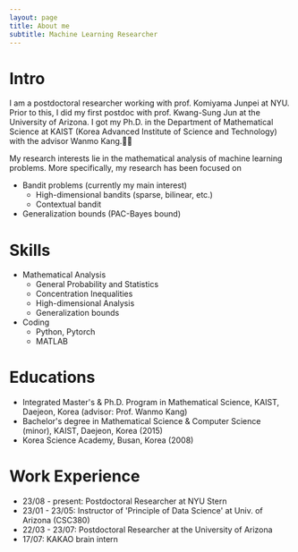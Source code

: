 ```yaml
---
layout: page
title: About me
subtitle: Machine Learning Researcher
---
```


# Intro

I am a postdoctoral researcher working with prof. Komiyama Junpei at NYU. Prior to this, I did my first postdoc with prof. Kwang-Sung Jun at the University of Arizona. I got my Ph.D. in the Department of Mathematical Science at KAIST (Korea Advanced Institute of Science and Technology) with the advisor Wanmo Kang. 

My research interests lie in the mathematical analysis of machine learning problems. More specifically, my research has been focused on
* Bandit problems (currently my main interest)
  - High-dimensional bandits (sparse, bilinear, etc.)
  - Contextual bandit
* Generalization bounds (PAC-Bayes bound)

# Skills

* Mathematical Analysis
  - General Probability and Statistics
  - Concentration Inequalities
  - High-dimensional Analysis
  - Generalization bounds
* Coding
  - Python, Pytorch
  - MATLAB

# Educations

* Integrated Master's & Ph.D. Program in Mathematical Science, KAIST, Daejeon, Korea (advisor: Prof. Wanmo Kang)
* Bachelor's degree in Mathematical Science & Computer Science (minor), KAIST, Daejeon, Korea (2015)
* Korea Science Academy, Busan, Korea (2008)

# Work Experience

* 23/08 - present: Postdoctoral Researcher at NYU Stern
* 23/01 - 23/05: Instructor of 'Principle of Data Science' at Univ. of Arizona (CSC380)
* 22/03 - 23/07: Postdoctoral Researcher at the University of Arizona
* 17/07: KAKAO brain intern
